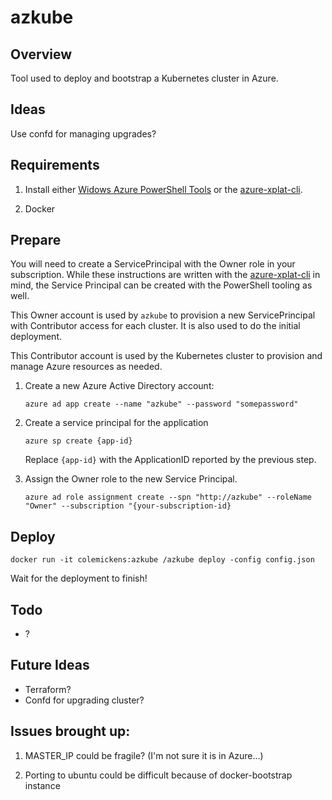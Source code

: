 # azkube

## Overview
Tool used to deploy and bootstrap a Kubernetes cluster in Azure.


## Ideas

Use confd for managing upgrades?


## Requirements

1. Install either [Widows Azure PowerShell Tools](https://github.com/Azure/azure-powershell) or the [azure-xplat-cli](https://github.com/Azure/azure-xplat-cli).

2. Docker


## Prepare

You will need to create a ServicePrincipal with the Owner role in your subscription. While these instructions are written with the [azure-xplat-cli](https://github.com/Azure/azure-xplat-cli) in mind, the Service Principal can be created with the PowerShell tooling as well.

This Owner account is used by `azkube` to provision a new ServicePrincipal with Contributor access for each cluster.
It is also used to do the initial deployment.

This Contributor account is used by the Kubernetes cluster to provision and manage Azure resources as needed.

1. Create a new Azure Active Directory account:

	`azure ad app create --name "azkube" --password "somepassword"`

2. Create a service principal for the application

	`azure sp create {app-id}`

	Replace `{app-id}` with the ApplicationID reported by the previous step.

3. Assign the Owner role to the new Service Principal.

	`azure ad role assignment create --spn "http://azkube" --roleName "Owner" --subscription "{your-subscription-id}`



## Deploy

`docker run -it colemickens:azkube /azkube deploy -config config.json`

Wait for the deployment to finish!

## Todo
- ?

## Future Ideas
- Terraform?
- Confd for upgrading cluster?

## Issues brought up:

1. MASTER_IP could be fragile? (I'm not sure it is in Azure...)

2. Porting to ubuntu could be difficult because of docker-bootstrap instance

